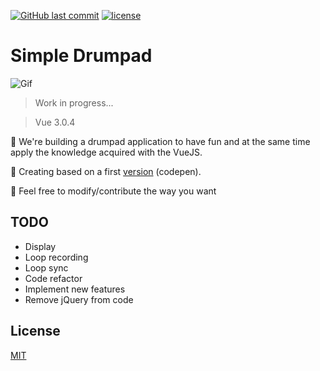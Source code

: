 [![GitHub last commit](https://img.shields.io/github/last-commit/google/skia.svg?style=flat-square)](https://github.com/mathiasfc/simple-drumpad)
[![license](https://img.shields.io/github/license/mashape/apistatus.svg?style=flat-square)](https://github.com/mathiasfc/simple-drumpad)

# Simple Drumpad

![Gif](https://github.com/mathiasfc/simple-drumpad/blob/master/simple-drumpad-app/src/assets/animated.gif?raw=true)

> Work in progress...

> Vue 3.0.4 

🎼 We're building a drumpad application to have fun and at the same time apply the knowledge acquired with the VueJS.

🎹 Creating based on a first [version](https://codepen.io/mathiasfc/pen/eRQRze) (codepen).

🍻 Feel free to modify/contribute the way you want

## TODO

* Display
* Loop recording
* Loop sync
* Code refactor
* Implement new features
* Remove jQuery from code

## License

[MIT](LICENSE.md)

